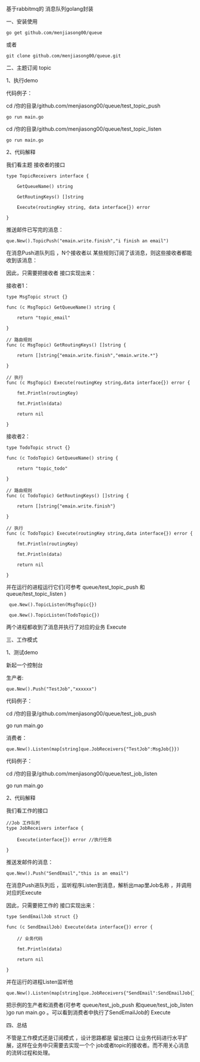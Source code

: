 基于rabbitmq的 消息队列golang封装 

一、安装使用 

	go get github.com/menjiasong00/queue

或者 

	git clone github.com/menjiasong00/queue.git


二、主题订阅 topic 

1、执行demo

代码例子：

cd /你的目录/github.com/menjiasong00/queue/test_topic_push  

	go run main.go 

cd /你的目录/github.com/menjiasong00/queue/test_topic_listen  

	go run main.go 


2、代码解释

我们看主题 接收者的接口


	type TopicReceivers interface {

		GetQueueName() string
		
		GetRoutingKeys() []string
		
		Execute(routingKey string, data interface{}) error
		
	}


推送邮件已写完的消息：

	que.New().TopicPush("emain.write.finish","i finish an email")

在消息Push进队列后 ，N个接收者以 某些规则订阅了该消息，则这些接收者都能收到该消息： 

因此，只需要把接收者 接口实现出来：

接收者1：

	type MsgTopic struct {}

	func (c MsgTopic) GetQueueName() string {

		return "topic_email"
		
	}

	// 路由规则
	func (c MsgTopic) GetRoutingKeys() []string {

		return []string{"emain.write.finish","emain.write.*"}
		
	}

	// 执行
	func (c MsgTopic) Execute(routingKey string,data interface{}) error {

		fmt.Println(routingKey)
		
		fmt.Println(data)
		
		return nil
		
	}

接收者2：

	type TodoTopic struct {}

	func (c TodoTopic) GetQueueName() string {

		return "topic_todo"
		
	}

	// 路由规则
	func (c TodoTopic) GetRoutingKeys() []string {

		return []string{"emain.write.finish"}
		
	}

	// 执行
	func (c TodoTopic) Execute(routingKey string,data interface{}) error {

		fmt.Println(routingKey)
		
		fmt.Println(data)
		
		return nil
		
	}

并在运行的进程运行它们(可参考 queue/test_topic_push 和queue/test_topic_listen ) 

	 que.New().TopicListen(MsgTopic{})  

	 que.New().TopicListen(TodoTopic{}) 

两个进程都收到了消息并执行了对应的业务 Execute


三、工作模式 

1、测试demo

新起一个控制台

生产者:

	que.New().Push("TestJob","xxxxxx")

代码例子：

cd /你的目录/github.com/menjiasong00/queue/test_job_push  

go run main.go 

消费者：

	que.New().Listen(map[string]que.JobReceivers{"TestJob":MsgJob{}})

代码例子：

cd /你的目录/github.com/menjiasong00/queue/test_job_listen  

go run main.go 

2、代码解释

我们看工作的接口

	//Job 工作队列
	type JobReceivers interface {

		Execute(interface{}) error //执行任务
		
	}


推送发邮件的消息：

	que.New().Push("SendEmail","this is an email")

在消息Push进队列后 ，监听程序Listen到消息，解析出map里Job名称 ，并调用对应的Execute

因此，只需要把工作的 接口实现出来：

	type SendEmailJob struct {}

	func (c SendEmailJob) Execute(data interface{}) error {

		// 业务代码
		
		fmt.Println(data)
		
		return nil
		
	}

并在运行的进程Listen监听他 
 
	que.New().Listen(map[string]que.JobReceivers{"SendEmail":SendEmailJob{}}) 

把示例的生产者和消费者(可参考 queue/test_job_push 和queue/test_job_listen )go run main.go 。可以看到消费者中执行了SendEmailJob的 Execute


 

四、总结

不管是工作模式还是订阅模式 ，设计思路都是 留出接口 让业务代码进行水平扩展，这样在业务中只需要去实现一个个 job或者topic的接收者。而不用关心消息的流转过程和处理。





